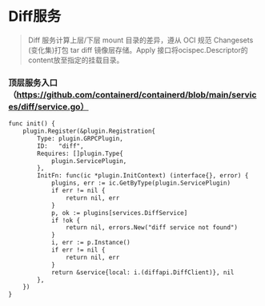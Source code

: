 # Diff服务
> Diff 服务计算上层/下层 mount 目录的差异，遵从 OCI 规范 Changesets (变化集)打包 tar diff 镜像层存储。Apply 接口将ocispec.Descriptor的content放至指定的挂载目录。

### 顶层服务入口（https://github.com/containerd/containerd/blob/main/services/diff/service.go）
```diff
func init() {
	plugin.Register(&plugin.Registration{
		Type: plugin.GRPCPlugin,
		ID:   "diff",
		Requires: []plugin.Type{
			plugin.ServicePlugin,
		},
		InitFn: func(ic *plugin.InitContext) (interface{}, error) {
			plugins, err := ic.GetByType(plugin.ServicePlugin)
			if err != nil {
				return nil, err
			}
			p, ok := plugins[services.DiffService]
			if !ok {
				return nil, errors.New("diff service not found")
			}
			i, err := p.Instance()
			if err != nil {
				return nil, err
			}
			return &service{local: i.(diffapi.DiffClient)}, nil
		},
	})
}
```
